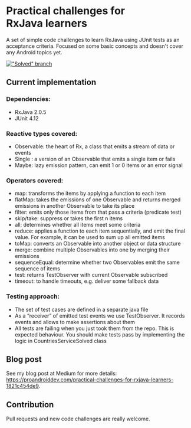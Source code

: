 # Practical challenges for RxJava learners

A set of simple code challenges to learn RxJava using JUnit tests as an acceptance criteria. Focused on some basic concepts and doesn't cover any Android topics yet.


[!["Solved" branch](https://travis-ci.org/sergiiz/RxBasicsKata.svg?branch=master)](https://travis-ci.org/sergiiz/RxBasicsKata.svg?branch=master)


## Current implementation
### Dependencies:
- RxJava 2.0.5 
- JUnit 4.12

### Reactive types covered:
- Observable: the heart of Rx, a class that emits a stream of data or events
- Single : a version of an Observable that emits a single item or fails
- Maybe: lazy emission pattern, can emit 1 or 0 items or an error signal

### Operators covered:
- map: transforms the items by applying a function to each item
- flatMap: takes the emissions of one Observable and returns merged emissions in another Observable to take its place
- filter: emits only those items from that pass a criteria (predicate test)
- skip/take: suppress or takes the first n items 
- all: determines whether all items meet some criteria
- reduce: applies a function to each item sequentially, and emit the final value. For example, it can be used to sum up all emitted items
- toMap: converts an Observable into another object or data structure
- merge: combine multiple Observables into one by merging their emissions
- sequenceEqual: determine whether two Observables emit the same sequence of items
- test: returns TestObserver with current Observable subscribed
- timeout: to handle timeouts, e.g. deliver some fallback data

### Testing approach:
- The set of test cases are defined in a separate java file
- As a “receiver” of emitted test events we use TestObserver. It records events and allows to make assertions about them
- All tests are failing when you just took them from the repo. This is expected behaviour. You should make tests pass by implementing the logic in CountriesServiceSolved class

## Blog post
See my blog post at Medium for more details: https://proandroiddev.com/practical-challenges-for-rxjava-learners-1821c454de9.

## Contribution
Pull requests and new code challenges are really welcome.
